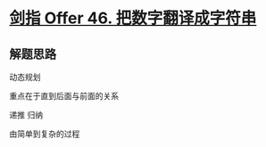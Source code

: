 # [剑指 Offer 46. 把数字翻译成字符串](https://leetcode-cn.com/problems/ba-shu-zi-fan-yi-cheng-zi-fu-chuan-lcof/)


## 解题思路

动态规划

重点在于直到后面与前面的关系

递推 归纳

由简单到复杂的过程
